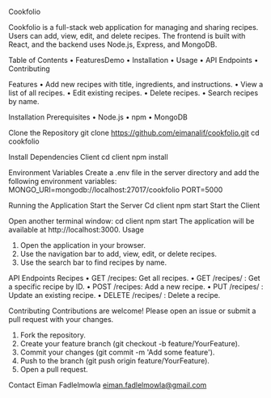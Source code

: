 Cookfolio

Cookfolio is a full-stack web application for managing and sharing recipes. Users can add, view, edit, and delete recipes. The frontend is built with React, and the backend uses Node.js, Express, and MongoDB.




Table of Contents
•	FeaturesDemo
•	Installation
•	Usage
•	API Endpoints
•	Contributing





Features
•	Add new recipes with title, ingredients, and instructions.
•	View a list of all recipes.
•	Edit existing recipes.
•	Delete recipes.
•	Search recipes by name.




Installation
Prerequisites
•	Node.js
•	npm
•	MongoDB




Clone the Repository
git clone https://github.com/eimanalif/cookfolio.git
cd cookfolio



Install Dependencies
Client
cd client
npm install


Environment Variables
Create a .env file in the server directory and add the following environment variables:
MONGO_URI=mongodb://localhost:27017/cookfolio
PORT=5000


Running the Application
Start the Server
Cd client 
npm start
Start the Client

Open another terminal window:
cd client
npm start
The application will be available at http://localhost:3000.
Usage
1.	Open the application in your browser.
2.	Use the navigation bar to add, view, edit, or delete recipes.
3.	Use the search bar to find recipes by name.


API Endpoints
Recipes
•	GET /recipes: Get all recipes.
•	GET /recipes/
: Get a specific recipe by ID.
•	POST /recipes: Add a new recipe.
•	PUT /recipes/
: Update an existing recipe.
•	DELETE /recipes/
: Delete a recipe.


Contributing
Contributions are welcome! Please open an issue or submit a pull request with your changes.
1.	Fork the repository.
2.	Create your feature branch (git checkout -b feature/YourFeature).
3.	Commit your changes (git commit -m 'Add some feature').
4.	Push to the branch (git push origin feature/YourFeature).
5.	Open a pull request.


Contact
Eiman Fadlelmowla 
eiman.fadlelmowla@gmail.com


